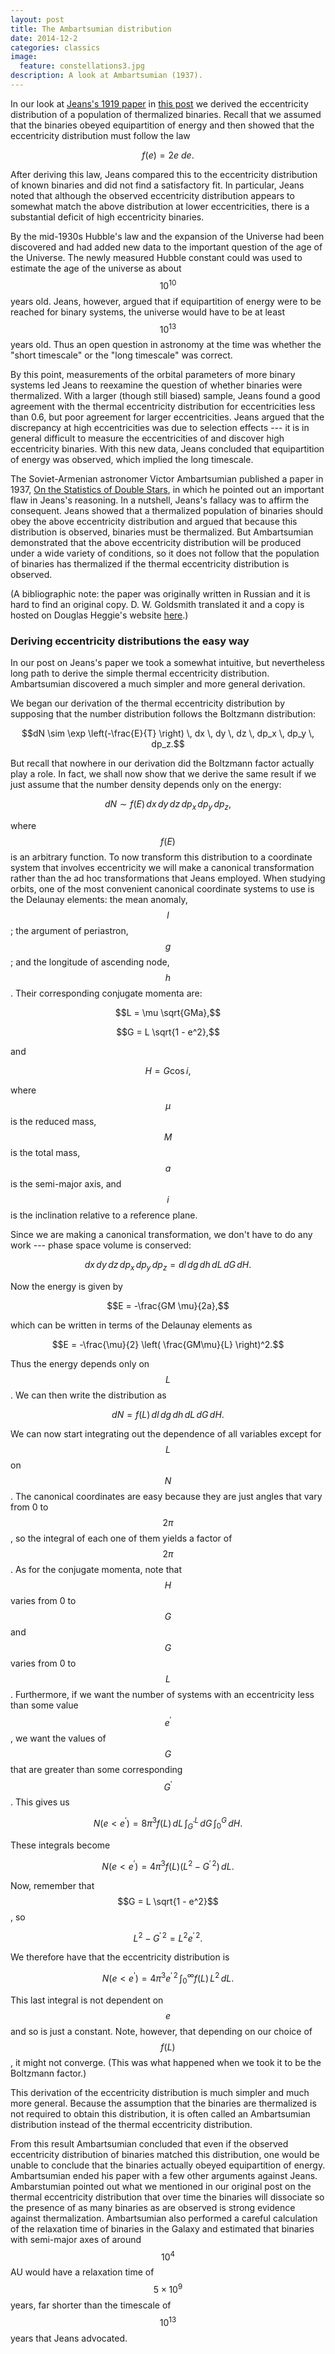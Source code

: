 ```yaml
---
layout: post
title: The Ambartsumian distribution
date: 2014-12-2
categories: classics
image:
  feature: constellations3.jpg
description: A look at Ambartsumian (1937).
---
```


In our look at [Jeans's 1919 paper][1] in [this post][2] we derived the
eccentricity distribution of a population of thermalized binaries.  Recall
that we assumed that the binaries obeyed equipartition of energy and then
showed that the eccentricity distribution must follow the law

$$f(e) = 2e \: de.$$

After deriving this law, Jeans compared this to the eccentricity
distribution of known binaries and did not find a satisfactory fit.  In
particular, Jeans noted that although the observed eccentricity distribution
appears to somewhat match the above distribution at lower eccentricities,
there is a substantial deficit of high eccentricity binaries.  

By the mid-1930s Hubble's law and the expansion of the Universe had been
discovered and had added new data to the important question of the age of
the Universe.  The newly measured Hubble constant could was used to estimate
the age of the universe as about $$10^{10}$$ years old.  Jeans, however,
argued that if equipartition of energy were to be reached for binary
systems, the universe would have to be at least $$10^{13}$$ years old.  Thus
an open question in astronomy at the time was whether the "short timescale"
or the "long timescale" was correct.  

By this point, measurements of the orbital parameters of more binary systems
led Jeans to reexamine the question of whether binaries were thermalized.
With a larger (though still biased) sample, Jeans found a good agreement
with the thermal eccentricity distribution for eccentricities less than 0.6,
but poor agreement for larger eccentricities.  Jeans argued that the
discrepancy at high eccentricities was due to selection effects --- it is in
general difficult to measure the eccentricities of and discover high
eccentricity binaries.  With this new data, Jeans concluded that
equipartition of energy was observed, which implied the long timescale.

The Soviet-Armenian astronomer Victor Ambartsumian published a paper in
1937, [On the Statistics of Double Stars][3], in which he pointed out an
important flaw in Jeans's reasoning.  In a nutshell, Jeans's fallacy was to
affirm the consequent.  Jeans showed that a thermalized population of
binaries should obey the above eccentricity distribution and argued that
because this distribution is observed, binaries must be thermalized.  But
Ambartsumian demonstrated that the above eccentricity distribution will be
produced under a wide variety of conditions, so it does not follow that the
population of binaries has thermalized if the thermal eccentricity
distribution is observed. 

(A bibliographic note: the paper was originally written in Russian and it is
hard to find an original copy.  D.  W. Goldsmith translated it and a copy is
hosted on Douglas Heggie's website [here][4].)

### Deriving eccentricity distributions the easy way

In our post on Jeans's paper we took a somewhat intuitive, but nevertheless
long path to derive the simple thermal eccentricity distribution.
Ambartsumian discovered a much simpler and more general derivation.

We began our derivation of the thermal eccentricity distribution by
supposing that the number distribution follows the Boltzmann distribution:

$$dN \sim \exp \left(-\frac{E}{T} \right) \, dx \, dy \, dz \, dp_x \, dp_y
\, dp_z.$$

But recall that nowhere in our derivation did the Boltzmann factor actually
play a role.  In fact, we shall now show that we derive the same result if
we just assume that the number density depends only on the energy:

$$dN \sim f(E) \, dx \, dy \, dz \, dp_x \, dp_y \, dp_z,$$

where $$f(E)$$ is an arbitrary function.  To now transform this distribution
to a coordinate system that involves eccentricity we will make a canonical
transformation rather than the ad hoc transformations that Jeans employed.
When studying orbits, one of the most convenient canonical coordinate
systems to use is the Delaunay elements: the mean anomaly, $$l$$; the
argument of periastron, $$g$$; and the longitude of ascending node, $$h$$.
Their corresponding conjugate momenta are:

$$L = \mu \sqrt{GMa},$$

$$G = L \sqrt{1 - e^2},$$

and

$$H = G \cos i,$$

where $$\mu$$ is the reduced mass, $$M$$ is the total mass, $$a$$ is the
semi-major axis, and $$i$$ is the inclination relative to a reference
plane.

Since we are making a canonical transformation, we don't have to do any
work --- phase space volume is conserved:

$$dx \, dy \, dz \, dp_x \, dp_y \, dp_z = dl \, dg \, dh \, dL \, dG \,
dH.$$

Now the energy is given by

$$E = -\frac{GM \mu}{2a},$$

which can be written in terms of the Delaunay elements as

$$E = -\frac{\mu}{2} \left( \frac{GM\mu}{L} \right)^2.$$

Thus the energy depends only on $$L$$.  We can then write the distribution
as

$$dN = f(L) \, dl \, dg \, dh \, dL \, dG \, dH.$$

We can now start integrating out the dependence of all variables except for
$$L$$ on $$N$$.  The canonical coordinates are easy because they are just
angles that vary from 0 to $$2\pi$$, so the integral of each one of them
yields a factor of $$2 \pi$$.  As for the conjugate momenta, note that $$H$$
varies from 0 to $$G$$ and $$G$$ varies from 0 to $$L$$.  Furthermore, if we
want the number of systems with an eccentricity less than some value
$$e^{\prime}$$, we want the values of $$G$$ that are greater than some
corresponding $$G^{\prime}$$.  This gives us

$$N(e < e^{\prime}) = 8 \pi^3 f(L) \, dL \, \int_{G^{\prime}}^L \, dG \,
\int_0^G \, dH.$$

These integrals become

$$N(e < e^{\prime}) = 4 \pi^3 f(L) (L^2 - G^{\prime \, 2}) \, dL.$$

Now, remember that $$G = L \sqrt{1 - e^2}$$, so 

$$L^2 - G^{\prime \, 2} = L^2 e^{\prime \, 2}.$$

We therefore have that the eccentricity distribution is

$$N(e < e^{\prime}) = 4 \pi^3 e^{\prime \, 2} \, \int_0^{\infty} f(L) \, L^2
\, dL.$$

This last integral is not dependent on $$e$$ and so is just a constant.
Note, however, that depending on our choice of $$f(L)$$, it might not
converge.  (This was what happened when we took it to be the Boltzmann
factor.)

This derivation of the eccentricity distribution is much simpler and much
more general.  Because the assumption that the binaries are thermalized is
not required to obtain this distribution, it is often called an Ambartsumian
distribution instead of the thermal eccentricity distribution.

From this result Ambartsumian concluded that even if the observed
eccentricity distribution of binaries matched this distribution, one would
be unable to conclude that the binaries actually obeyed equipartition of
energy.  Ambartsumian ended his paper with a few other arguments against
Jeans.  Ambarstumian pointed out what we mentioned in our original post on
the thermal eccentricity distribution that over time the binaries will
dissociate so the presence of as many binaries as are observed is strong
evidence against thermalization.  Ambartsumian also performed a careful
calculation of the relaxation time of binaries in the Galaxy and estimated
that binaries with semi-major axes of around $$10^4$$ AU would have a
relaxation time of $$5 \times 10^9$$ years, far shorter than the timescale
of $$10^{13}$$ years that Jeans advocated.

[1]: http://adsabs.harvard.edu/abs/1919MNRAS..79..408J
[2]: ../../classics/thermal-eccentricities
[3]: ../../papers/ambartsumian37.pdf
[4]: http://www.maths.ed.ac.uk/~douglas/Ambartsumian1937001.pdf 
